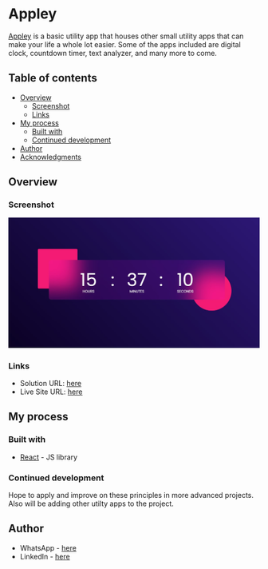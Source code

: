 # Appley

[Appley](https://appley.vercel.app) is a basic utility app that houses other small utility apps that can make your life a whole lot easier. Some of the apps included are digital clock, countdown timer, text analyzer, and many more to come.

## Table of contents

- [Overview](#overview)
  - [Screenshot](#screenshot)
  - [Links](#links)
- [My process](#my-process)
  - [Built with](#built-with)
  - [Continued development](#continued-development)
- [Author](#author)
- [Acknowledgments](#acknowledgments)

## Overview

### Screenshot

![](./screenshot.jpg)

### Links

- Solution URL: [here](https://github.com/itksweb/appley)
- Live Site URL: [here](https://appley.vercel.app)

## My process

### Built with

- [React](https://reactjs.org/) - JS library

### Continued development

Hope to apply and improve on these principles in more advanced projects. Also will be adding other utilty apps to the project.

## Author

- WhatsApp - [here](https://wa.me/2348060719978)
- LinkedIn - [here](https://www.linkedin.com/in/kingsleyikpefan)

